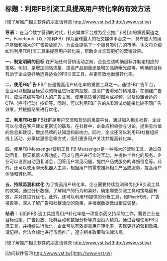 ## **标题：利用FB引流工具提高用户转化率的有效方法**

[想了解推广相关软件的朋友请登录 http://www.vst.tw](http://www.vst.tw)

**导语：**
在当今数字营销的时代，社交媒体平台成为企业推广和引流的重要渠道之一。Facebook（以下简称FB）作为全球最大的社交媒体平台之一，具有庞大的用户基础和强大的广告投放能力，为企业提供了一个极具吸引力的市场。本文将介绍如何利用FB引流工具来提高用户转化率，帮助企业实现更好的营销效果。

**一、制定明确的目标**
在开始任何营销活动之前，企业应该明确目标并制定相应的策略。例如，是增加网站流量、提高产品销量还是增加品牌曝光度等。明确的目标有助于企业更好地选择适合的FB引流工具，并更有效地衡量转化率。

**二、使用FB广告**
FB广告是提高用户转化率的重要工具之一。通过FB广告平台，企业可以根据目标受众的特征进行定向投放，提高广告曝光的精准度。在创建广告时，应注意编写吸引人的广告文案，使用高质量的图片或视频，以及设置合适的CTA（呼吁行动）按钮等。同时，可以利用FB广告的A/B测试功能来比较不同广告效果，并根据结果进行优化。

**三、利用FB社群**
FB社群是用户交流和互动的重要平台，通过加入相关社群，企业可以与潜在客户建立更密切的联系。在社群中，企业应积极参与讨论，提供有价值的信息和建议，增加品牌的认知度和影响力。同时，企业还可以利用FB社群组织线上活动、分享优惠信息等方式，吸引更多用户关注并提高转化率。

四、使用FB Messenger营销工具
FB Messenger是一种强大的营销工具，通过自动回复、聊天机器人等功能，可以与用户进行实时互动，并提供个性化的服务。企业可以设置自动回复消息，回答用户常见问题，提供产品或服务的详细信息等。此外，还可以使用聊天机器人工具，根据用户的需求推荐相关产品或服务，提高用户体验和转化率。

**五、持续监测和优化**
为了提高用户转化率，企业需要持续监测和优化FB引流工具的效果。通过分析数据，了解用户的行为和喜好，确定哪些引流工具和策略最有效，并对其进行优化。此外，还可以利用FB提供的分析工具，如Pixel代码、广告报告等，深入了解广告和社群活动的效果，并根据数据做出相应调整。

**结语：**
利用FB引流工具提高用户转化率是一项复杂而又持续的工作，需要企业在目标设定、广告投放、社群互动和数据分析等方面投入精力。通过合理使用FB引流工具，并持续进行优化，企业可以有效提高用户转化率，实现更好的营销效果。请记得，合法合规地进行市场推广，遵守相关政策和法律法规。

[想了解推广相关软件的朋友请登录 http://www.vst.tw](http://www.vst.tw)


[访问软件官网 http://www.vst.tw](http://www.vst.tw)
